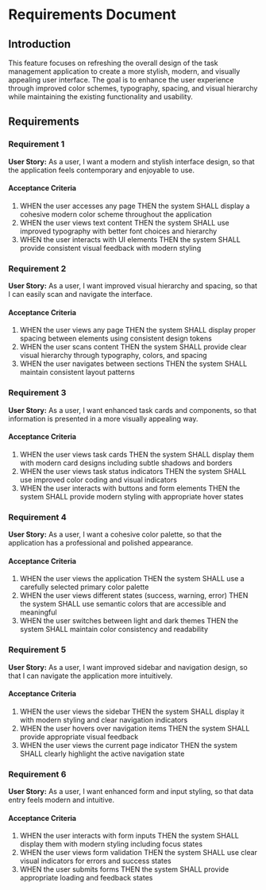 # Requirements Document

## Introduction

This feature focuses on refreshing the overall design of the task management application to create a more stylish, modern, and visually appealing user interface. The goal is to enhance the user experience through improved color schemes, typography, spacing, and visual hierarchy while maintaining the existing functionality and usability.

## Requirements

### Requirement 1

**User Story:** As a user, I want a modern and stylish interface design, so that the application feels contemporary and enjoyable to use.

#### Acceptance Criteria

1. WHEN the user accesses any page THEN the system SHALL display a cohesive modern color scheme throughout the application
2. WHEN the user views text content THEN the system SHALL use improved typography with better font choices and hierarchy
3. WHEN the user interacts with UI elements THEN the system SHALL provide consistent visual feedback with modern styling

### Requirement 2

**User Story:** As a user, I want improved visual hierarchy and spacing, so that I can easily scan and navigate the interface.

#### Acceptance Criteria

1. WHEN the user views any page THEN the system SHALL display proper spacing between elements using consistent design tokens
2. WHEN the user scans content THEN the system SHALL provide clear visual hierarchy through typography, colors, and spacing
3. WHEN the user navigates between sections THEN the system SHALL maintain consistent layout patterns

### Requirement 3

**User Story:** As a user, I want enhanced task cards and components, so that information is presented in a more visually appealing way.

#### Acceptance Criteria

1. WHEN the user views task cards THEN the system SHALL display them with modern card designs including subtle shadows and borders
2. WHEN the user views task status indicators THEN the system SHALL use improved color coding and visual indicators
3. WHEN the user interacts with buttons and form elements THEN the system SHALL provide modern styling with appropriate hover states

### Requirement 4

**User Story:** As a user, I want a cohesive color palette, so that the application has a professional and polished appearance.

#### Acceptance Criteria

1. WHEN the user views the application THEN the system SHALL use a carefully selected primary color palette
2. WHEN the user views different states (success, warning, error) THEN the system SHALL use semantic colors that are accessible and meaningful
3. WHEN the user switches between light and dark themes THEN the system SHALL maintain color consistency and readability

### Requirement 5

**User Story:** As a user, I want improved sidebar and navigation design, so that I can navigate the application more intuitively.

#### Acceptance Criteria

1. WHEN the user views the sidebar THEN the system SHALL display it with modern styling and clear navigation indicators
2. WHEN the user hovers over navigation items THEN the system SHALL provide appropriate visual feedback
3. WHEN the user views the current page indicator THEN the system SHALL clearly highlight the active navigation state

### Requirement 6

**User Story:** As a user, I want enhanced form and input styling, so that data entry feels modern and intuitive.

#### Acceptance Criteria

1. WHEN the user interacts with form inputs THEN the system SHALL display them with modern styling including focus states
2. WHEN the user views form validation THEN the system SHALL use clear visual indicators for errors and success states
3. WHEN the user submits forms THEN the system SHALL provide appropriate loading and feedback states